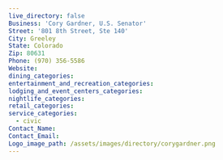 ```yaml
---
live_directory: false
Business: 'Cory Gardner, U.S. Senator'
Street: '801 8th Street, Ste 140'
City: Greeley
State: Colorado
Zip: 80631
Phone: (970) 356-5586
Website:
dining_categories:
entertainment_and_recreation_categories:
lodging_and_event_centers_categories:
nightlife_categories:
retail_categories:
service_categories:
  - civic
Contact_Name:
Contact_Email:
Logo_image_path: /assets/images/directory/corygardner.png
---
```



